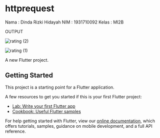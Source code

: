 # httprequest

Nama : Dinda Rizki Hidayah
NIM : 1931710092
Kelas : MI2B

OUTPUT


![rating (2)](https://user-images.githubusercontent.com/70737564/114514866-f0c4ee80-9c65-11eb-970f-43cb2498c0f9.jpeg)  


![rating (1)](https://user-images.githubusercontent.com/70737564/114514858-ee629480-9c65-11eb-9bf2-d540e591e5f4.jpeg)




A new Flutter project.

## Getting Started

This project is a starting point for a Flutter application.

A few resources to get you started if this is your first Flutter project:

- [Lab: Write your first Flutter app](https://flutter.dev/docs/get-started/codelab)
- [Cookbook: Useful Flutter samples](https://flutter.dev/docs/cookbook)

For help getting started with Flutter, view our
[online documentation](https://flutter.dev/docs), which offers tutorials,
samples, guidance on mobile development, and a full API reference.
